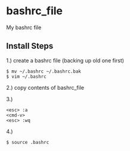 # bashrc_file
My bashrc file

## Install Steps 

1.) create a bashrc file (backing up old one first)
```shell
$ mv ~/.bashrc ~/.bashrc.bak   
$ vim ~/.bashrc
``` 

2.) 
copy contents of bashrc_file 

3.) 
```
<esc> :a 
<cmd-v>
<esc> :wq
``` 

4.)
```
$ source .bashrc 
```
